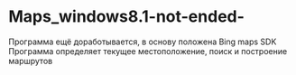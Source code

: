 # Maps_windows8.1-not-ended-
Программа ещё доработывается, в основу положена Bing maps SDK
Программа определяет текущее местоположение, поиск и построение маршрутов
